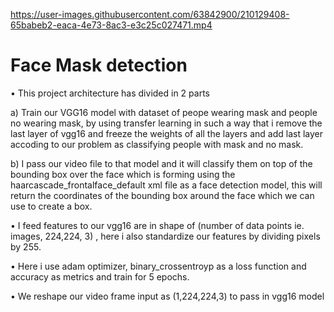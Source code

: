 https://user-images.githubusercontent.com/63842900/210129408-65babeb2-eaca-4e73-8ac3-e3c25c027471.mp4

# Face Mask detection

• This project architecture has divided in 2 parts

a) Train our VGG16 model with dataset of peope wearing mask and people no wearing mask, by
using transfer learning in such a way that i remove the last layer of vgg16 and freeze the weights of
all the layers and add last layer accoding to our problem as classifying people with mask and no
mask.

b) I pass our video file to that model and it will classify them on top of the bounding box over the
face which is forming using the haarcascade_frontalface_default xml file as a face detection model,
this will return the coordinates of the bounding box around the face which we can use to create a
box.

• I feed features to our vgg16 are in shape of (number of data points ie. images, 224,224, 3) , here i
also standardize our features by dividing pixels by 255.

• Here i use adam optimizer, binary_crossentroyp as a loss function and accuracy as metrics and
train for 5 epochs.

• We reshape our video frame input as (1,224,224,3) to pass in vgg16 model
